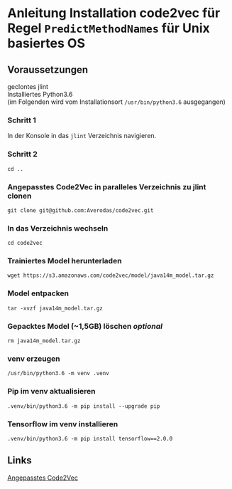 # Anleitung Installation code2vec für Regel `PredictMethodNames` für Unix basiertes OS

## Voraussetzungen

geclontes jlint  
Installiertes Python3.6  
(im Folgenden wird vom Installationsort `/usr/bin/python3.6` ausgegangen)

### Schritt 1

In der Konsole in das `jlint` Verzeichnis navigieren.

### Schritt 2

```
cd ..
```

### Angepasstes Code2Vec in paralleles Verzeichnis zu jlint clonen

```
git clone git@github.com:Averodas/code2vec.git
```

### In das Verzeichnis wechseln

```
cd code2vec
```

### Trainiertes Model herunterladen

```
wget https://s3.amazonaws.com/code2vec/model/java14m_model.tar.gz
```

### Model entpacken

```
tar -xvzf java14m_model.tar.gz
```

### Gepacktes Model (~1,5GB) löschen _optional_

```
rm java14m_model.tar.gz
```

### venv erzeugen

```
/usr/bin/python3.6 -m venv .venv
```

### Pip im venv aktualisieren

```
.venv/bin/python3.6 -m pip install --upgrade pip
```

### Tensorflow im venv installieren

```
.venv/bin/python3.6 -m pip install tensorflow==2.0.0
```

## Links

[Angepasstes Code2Vec](https://github.com/Averodas/code2vec)
